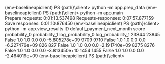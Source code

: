 (env-baselineapiclient) PS {path}\client> python -m app.prep_data
(env-baselineapiclient) PS {path}\client> python -m app.main     
Prepare requests: 0:01:13.537498
Requests-responses: 0:07:57.877159
Save responses: 0:01:10.876450
(env-baselineapiclient) PS {path}\client> python -m app.view_results
          ID  default_payment_next_month  score  probability_0  probability_1  log_probability_0  log_probability_1
23844  23845                       False    1.0            1.0            0.0                0.0      -5.805278e+09
9709    9710                       False    1.0            1.0            0.0                0.0      -6.227476e+09
826      827                       False    1.0            1.0            0.0                0.0      -2.191740e+09
8275    8276                       False    1.0            1.0            0.0                0.0      -3.813450e+10
1454    1455                       False    1.0            1.0            0.0                0.0      -2.464019e+09
(env-baselineapiclient) PS {path}\client> 